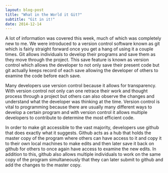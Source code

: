 ```yaml
---
layout: blog-post
title: "What in the World it Git?"
subtitle: "Git in it!"
date: 2014-12-14
---
```


A lot of information was covered this week, much of which was completely new to me. We were introduced to a version control software known as git which is fairly straight forward once you get a hang of using it a couple times. Git allows individuals to develop their programs and save them as they move through the project. This save feature is known as version control which allows the developer to not only save their present code but git actually keeps record of each save allowing the developer of others to examine the code before each save.

Many developers use version control because it allows for transparency. With version control not only can one retrace their work and thought process through a project but others can also observe the changes and understand what the developer was thinking at the time. Version control is vital to programming because there are usually many different ways to develop a certain program and with version control it allows multiple developers to contribute to determine the most efficient code.

In order to make git accessible to the vast majority, developers use github that does exactly what it suggests. Github acts as a hub that holds the master copy of the program where others can have access to it and copy it to their own local machines to make edits and then later save it back on github for others to once again have access to examine the new edits. In addition to this, github also allows multiple individuals to work on the same copy of the program simultaneously that they can later submit to github and add the changes to the master copy.